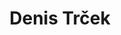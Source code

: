 ---
SICRIS: Prof. Denis Trček, PhD
draft: false
fixName: denis_trček
lab: Laboratory of e-media
labPos: Head of Laboratory
location: R3.68 - Kabinet
mailInfo: denis.trcek@fri.uni-lj.si
officeHours: null
profName: Prof. Denis Trček, PhD
profTitle: Full Professor
telephoneInfo: null
title: Denis Trček
---
